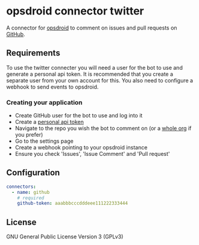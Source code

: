# opsdroid connector twitter

A connector for [opsdroid](https://github.com/opsdroid/opsdroid) to comment on issues and pull requests on [GitHub](https://github.com).

## Requirements

To use the twitter connecter you will need a user for the bot to use and generate a personal api token. It is recommended that you create a separate user from your own account for this. You also need to configure a webhook to send events to opsdroid.

### Creating your application
 * Create GitHub user for the bot to use and log into it
 * Create a [personal api token](https://github.com/blog/1509-personal-api-tokens)
 * Navigate to the repo you wish the bot to comment on (or a [whole org](https://github.com/blog/1933-introducing-organization-webhooks) if you prefer)
 * Go to the settings page
 * Create a webhook pointing to your opsdroid instance
 * Ensure you check 'Issues', 'Issue Comment' and 'Pull request'

## Configuration

```yaml
connectors:
  - name: github
    # required
    github-token: aaabbbcccdddeee111222333444
```

## License

GNU General Public License Version 3 (GPLv3)
